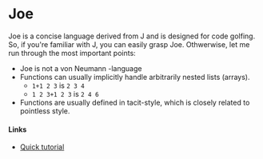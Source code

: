# Joe
Joe is a concise language derived from J and is designed for code golfing. So, if you're familiar with J, you can easily grasp Joe. Othwerwise, let me run through the most important points:

* Joe is not a von Neumann -language
* Functions can usually implicitly handle arbitrarily nested lists (arrays).
  * `1+1 2 3` is `2 3 4`
  * `1 2 3+1 2 3` is `2 4 6`
* Functions are usually defined in tacit-style, which is closely related to pointless style.

#### Links
* [Quick tutorial](doc/quick.md)

